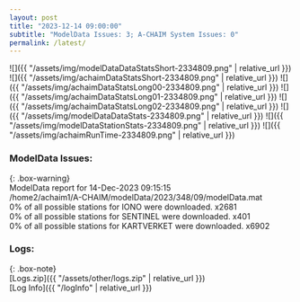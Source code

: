 ```yaml
---
layout: post
title: "2023-12-14 09:00:00"
subtitle: "ModelData Issues: 3; A-CHAIM System Issues: 0"
permalink: /latest/
---
```


![]({{ "/assets/img/modelDataDataStatsShort-2334809.png" | relative_url }})
![]({{ "/assets/img/achaimDataStatsShort-2334809.png" | relative_url }})
![]({{ "/assets/img/achaimDataStatsLong00-2334809.png" | relative_url }})
![]({{ "/assets/img/achaimDataStatsLong01-2334809.png" | relative_url }})
![]({{ "/assets/img/achaimDataStatsLong02-2334809.png" | relative_url }})
![]({{ "/assets/img/modelDataDataStats-2334809.png" | relative_url }})
![]({{ "/assets/img/modelDataStationStats-2334809.png" | relative_url }})
![]({{ "/assets/img/achaimRunTime-2334809.png" | relative_url }})


### ModelData Issues:  
  
{: .box-warning}  
 ModelData report for 14-Dec-2023 09:15:15   
 /home2/achaim1/A-CHAIM/modelData/2023/348/09/modelData.mat   
 0% of all possible stations for IONO were downloaded. x2681   
 0% of all possible stations for SENTINEL were downloaded. x401   
 0% of all possible stations for KARTVERKET were downloaded. x6902   
  


### Logs:  
  
{: .box-note}  
[Logs.zip]({{ "/assets/other/logs.zip" | relative_url }})  
[Log Info]({{ "/logInfo" | relative_url }})  
